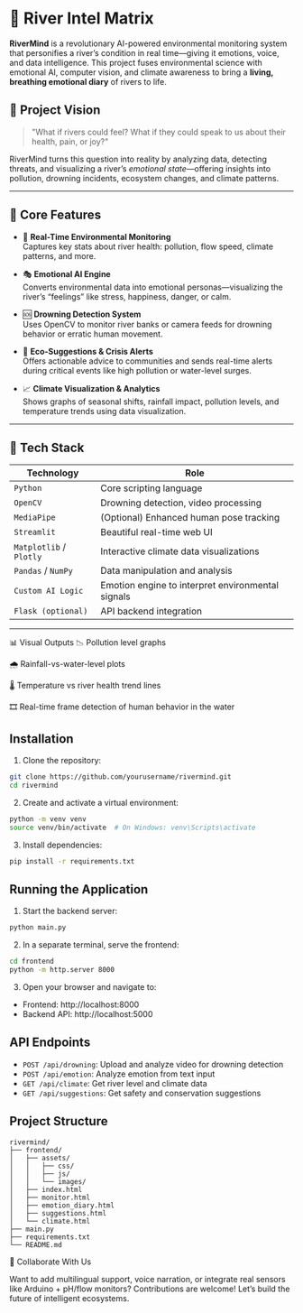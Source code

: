 # 🌊 River Intel Matrix

**RiverMind** is a revolutionary AI-powered environmental monitoring system that personifies a river’s condition in real time—giving it emotions, voice, and data intelligence. This project fuses environmental science with emotional AI, computer vision, and climate awareness to bring a **living, breathing emotional diary** of rivers to life.

## 🧠 Project Vision

> "What if rivers could feel? What if they could speak to us about their health, pain, or joy?"

RiverMind turns this question into reality by analyzing data, detecting threats, and visualizing a river’s *emotional state*—offering insights into pollution, drowning incidents, ecosystem changes, and climate patterns.

---

## 🎯 Core Features

- 🔬 **Real-Time Environmental Monitoring**  
  Captures key stats about river health: pollution, flow speed, climate patterns, and more.

- 🎭 **Emotional AI Engine**  
  Converts environmental data into emotional personas—visualizing the river’s “feelings” like stress, happiness, danger, or calm.

- 🆘 **Drowning Detection System**  
  Uses OpenCV to monitor river banks or camera feeds for drowning behavior or erratic human movement.

- 🌱 **Eco-Suggestions & Crisis Alerts**  
  Offers actionable advice to communities and sends real-time alerts during critical events like high pollution or water-level surges.

- 📈 **Climate Visualization & Analytics**  
  Shows graphs of seasonal shifts, rainfall impact, pollution levels, and temperature trends using data visualization.

---

## 🧰 Tech Stack

| Technology | Role |
|------------|------|
| `Python` | Core scripting language |
| `OpenCV` | Drowning detection, video processing |
| `MediaPipe` | (Optional) Enhanced human pose tracking |
| `Streamlit` | Beautiful real-time web UI |
| `Matplotlib` / `Plotly` | Interactive climate data visualizations |
| `Pandas` / `NumPy` | Data manipulation and analysis |
| `Custom AI Logic` | Emotion engine to interpret environmental signals |
| `Flask (optional)` | API backend integration |

---

📊 Visual Outputs
📉 Pollution level graphs

🌧️ Rainfall-vs-water-level plots

🌡️ Temperature vs river health trend lines

🎞️ Real-time frame detection of human behavior in the water


## Installation

1. Clone the repository:
```bash
git clone https://github.com/yourusername/rivermind.git
cd rivermind
```

2. Create and activate a virtual environment:
```bash
python -m venv venv
source venv/bin/activate  # On Windows: venv\Scripts\activate
```

3. Install dependencies:
```bash
pip install -r requirements.txt
```

## Running the Application

1. Start the backend server:
```bash
python main.py
```

2. In a separate terminal, serve the frontend:
```bash
cd frontend
python -m http.server 8000
```

3. Open your browser and navigate to:
- Frontend: http://localhost:8000
- Backend API: http://localhost:5000

## API Endpoints

- `POST /api/drowning`: Upload and analyze video for drowning detection
- `POST /api/emotion`: Analyze emotion from text input
- `GET /api/climate`: Get river level and climate data
- `GET /api/suggestions`: Get safety and conservation suggestions

## Project Structure

```
rivermind/
├── frontend/
│   ├── assets/
│   │   ├── css/
│   │   ├── js/
│   │   └── images/
│   ├── index.html
│   ├── monitor.html
│   ├── emotion_diary.html
│   ├── suggestions.html
│   └── climate.html
├── main.py
├── requirements.txt
└── README.md
```

🤝 Collaborate With Us


Want to add multilingual support, voice narration, or integrate real sensors like Arduino + pH/flow monitors? Contributions are welcome! Let’s build the future of intelligent ecosystems.


